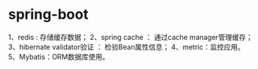 # spring-boot
1、redis : 存储缓存数据；
2、spring cache ： 通过cache manager管理缓存；
3、hibernate validator验证 ： 检验Bean属性信息；
4、metric：监控应用。
5、Mybatis：ORM数据库使用。
